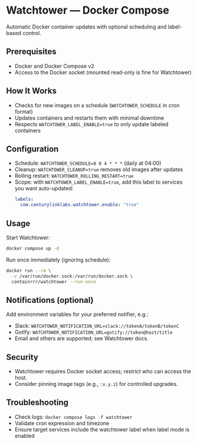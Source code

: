 # Watchtower — Docker Compose

Automatic Docker container updates with optional scheduling and label-based control.

## Prerequisites
- Docker and Docker Compose v2
- Access to the Docker socket (mounted read-only is fine for Watchtower)

## How It Works
- Checks for new images on a schedule (`WATCHTOWER_SCHEDULE` in cron format)
- Updates containers and restarts them with minimal downtime
- Respects `WATCHTOWER_LABEL_ENABLE=true` to only update labeled containers

## Configuration
- Schedule: `WATCHTOWER_SCHEDULE=0 0 4 * * *` (daily at 04:00)
- Cleanup: `WATCHTOWER_CLEANUP=true` removes old images after updates
- Rolling restart: `WATCHTOWER_ROLLING_RESTART=true`
- Scope: with `WATCHTOWER_LABEL_ENABLE=true`, add this label to services you want auto-updated:
  ```yaml
  labels:
    com.centurylinklabs.watchtower.enable: "true"
  ```

## Usage
Start Watchtower:
```bash
docker compose up -d
```
Run once immediately (ignoring schedule):
```bash
docker run --rm \
  -v /var/run/docker.sock:/var/run/docker.sock \
  containrrr/watchtower --run-once
```

## Notifications (optional)
Add environment variables for your preferred notifier, e.g.:
- Slack: `WATCHTOWER_NOTIFICATION_URL=slack://tokenA/tokenB/tokenC`
- Gotify: `WATCHTOWER_NOTIFICATION_URL=gotify://token@host/title`
- Email and others are supported; see Watchtower docs.

## Security
- Watchtower requires Docker socket access; restrict who can access the host.
- Consider pinning image tags (e.g., `:x.y.z`) for controlled upgrades.

## Troubleshooting
- Check logs: `docker compose logs -f watchtower`
- Validate cron expression and timezone
- Ensure target services include the watchtower label when label mode is enabled